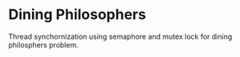 # Dining Philosophers

Thread synchornization using semaphore and mutex lock for dining philosphers problem. 

